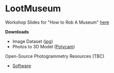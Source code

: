 # LootMuseum
Workshop Slides for "How to Rob A Museum" [here]([url](https://docs.google.com/presentation/d/1w-lxLgk1osp9CZQZUg-J9M_R5kNuHWsYMYiVCrFzqvk/edit?usp=sharing))



**Downloads**

- Image Dataset ([jpg](https://drive.google.com/file/d/1S4JdIf-50T0ilusIi0MxilSau4Piqxhn/view?usp=sharing))
- Photos to 3D Model ([Polycam](https://poly.cam/tools/photogrammetry))

Open-Source Photogrammetry Resources (TBC)
- [Software]((https://github.com/awesome-photogrammetry/awesome-photogrammetry))
